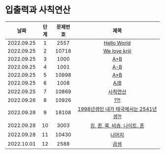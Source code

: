 # 입출력과 사칙연산

|날짜|단계|문제번호|제목|
|:---:|:---:|:---:|:---:|
|2022.09.25|1|2557|[Hello World](https://github.com/dongyoon1126/Study_algorithms/blob/main/BAEKJOON/%EC%9E%85%EC%B6%9C%EB%A0%A5%EA%B3%BC%20%EC%82%AC%EC%B9%99%EC%97%B0%EC%82%B0/Code/1.%20Hello%20world.md)|
|2022.09.25|2|10718|[We love kriii](https://github.com/dongyoon1126/Study_algorithms/blob/main/BAEKJOON/%EC%9E%85%EC%B6%9C%EB%A0%A5%EA%B3%BC%20%EC%82%AC%EC%B9%99%EC%97%B0%EC%82%B0/Code/2.%20We%20love%20kriii.md)|
|2022.09.25|3|1000|[A+B](https://github.com/dongyoon1126/Study_algorithms/blob/main/BAEKJOON/%EC%9E%85%EC%B6%9C%EB%A0%A5%EA%B3%BC%20%EC%82%AC%EC%B9%99%EC%97%B0%EC%82%B0/Code/3.%20A%2BB.md)|
|2022.09.25|4|1001|[A-B](https://github.com/dongyoon1126/Study_algorithms/blob/main/BAEKJOON/%EC%9E%85%EC%B6%9C%EB%A0%A5%EA%B3%BC%20%EC%82%AC%EC%B9%99%EC%97%B0%EC%82%B0/Code/4.%20A-B.md)|
|2022.09.25|5|10998|[A×B](https://github.com/dongyoon1126/Study_algorithms/blob/main/BAEKJOON/%EC%9E%85%EC%B6%9C%EB%A0%A5%EA%B3%BC%20%EC%82%AC%EC%B9%99%EC%97%B0%EC%82%B0/Code/5.%20A%C3%97B.md)|
|2022.09.25|6|1008|[A/B](https://github.com/dongyoon1126/Study_algorithms/blob/main/BAEKJOON/%EC%9E%85%EC%B6%9C%EB%A0%A5%EA%B3%BC%20%EC%82%AC%EC%B9%99%EC%97%B0%EC%82%B0/Code/6.%20A:B.md)|
|2022.09.25|7|10869|[사칙연산](https://github.com/dongyoon1126/Study_algorithms/blob/main/BAEKJOON/%EC%9E%85%EC%B6%9C%EB%A0%A5%EA%B3%BC%20%EC%82%AC%EC%B9%99%EC%97%B0%EC%82%B0/Code/7.%20%EC%82%AC%EC%B9%99%EC%97%B0%EC%82%B0.md)|
|2022.09.26|8|10926|[??!](https://github.com/dongyoon1126/Study_algorithms/blob/main/BAEKJOON/%EC%9E%85%EC%B6%9C%EB%A0%A5%EA%B3%BC%20%EC%82%AC%EC%B9%99%EC%97%B0%EC%82%B0/Code/8.%20%3F%3F!.md)|
|2022.09.28|9|18108|[1998년생인 내가 태국에서는 2541년생?!](https://github.com/dongyoon1126/Study_algorithms/blob/main/BAEKJOON/%EC%9E%85%EC%B6%9C%EB%A0%A5%EA%B3%BC%20%EC%82%AC%EC%B9%99%EC%97%B0%EC%82%B0/Code/9.%201998%EB%85%84%EC%83%9D%EC%9D%B8%20%EB%82%B4%EA%B0%80%20%ED%83%9C%EA%B5%AD%EC%97%90%EC%84%9C%EB%8A%94%202541%EB%85%84%EC%83%9D%3F!.md)|
|2022.09.28|10|3003|[킹, 퀸, 룩, 비숍, 나이트, 폰](https://github.com/dongyoon1126/Study_algorithms/blob/main/BAEKJOON/%EC%9E%85%EC%B6%9C%EB%A0%A5%EA%B3%BC%20%EC%82%AC%EC%B9%99%EC%97%B0%EC%82%B0/Code/10.%20%ED%82%B9%2C%20%ED%80%B8%2C%20%EB%A3%A9%2C%20%EB%B9%84%EC%88%8D%2C%20%EB%82%98%EC%9D%B4%ED%8A%B8%2C%20%ED%8F%B0.md)|
|2022.09.28|11|10430|[나머지](https://github.com/dongyoon1126/Study_algorithms/blob/main/BAEKJOON/%EC%9E%85%EC%B6%9C%EB%A0%A5%EA%B3%BC%20%EC%82%AC%EC%B9%99%EC%97%B0%EC%82%B0/Code/11.%20%EB%82%98%EB%A8%B8%EC%A7%80.md)|
|2022.10.01|12|2588|[곱셈](https://github.com/dongyoon1126/Study_algorithms/blob/main/BAEKJOON/%EC%9E%85%EC%B6%9C%EB%A0%A5%EA%B3%BC%20%EC%82%AC%EC%B9%99%EC%97%B0%EC%82%B0/Code/12.%20%EA%B3%B1%EC%85%88.md)|